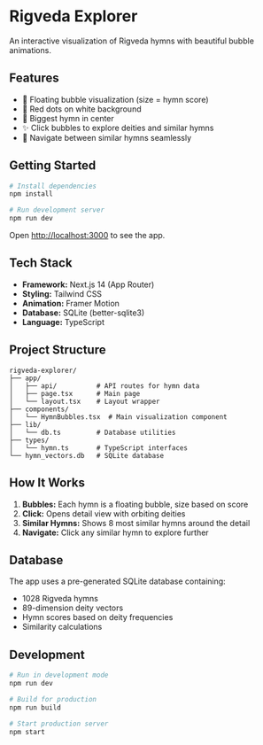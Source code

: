 # Rigveda Explorer

An interactive visualization of Rigveda hymns with beautiful bubble animations.

## Features

- 🫧 Floating bubble visualization (size = hymn score)
- 🔴 Red dots on white background
- 🎯 Biggest hymn in center
- ✨ Click bubbles to explore deities and similar hymns
- 🔄 Navigate between similar hymns seamlessly

## Getting Started

```bash
# Install dependencies
npm install

# Run development server
npm run dev
```

Open [http://localhost:3000](http://localhost:3000) to see the app.

## Tech Stack

- **Framework:** Next.js 14 (App Router)
- **Styling:** Tailwind CSS
- **Animation:** Framer Motion
- **Database:** SQLite (better-sqlite3)
- **Language:** TypeScript

## Project Structure

```
rigveda-explorer/
├── app/
│   ├── api/          # API routes for hymn data
│   ├── page.tsx      # Main page
│   └── layout.tsx    # Layout wrapper
├── components/
│   └── HymnBubbles.tsx  # Main visualization component
├── lib/
│   └── db.ts         # Database utilities
├── types/
│   └── hymn.ts       # TypeScript interfaces
└── hymn_vectors.db   # SQLite database
```

## How It Works

1. **Bubbles:** Each hymn is a floating bubble, size based on score
2. **Click:** Opens detail view with orbiting deities
3. **Similar Hymns:** Shows 8 most similar hymns around the detail
4. **Navigate:** Click any similar hymn to explore further

## Database

The app uses a pre-generated SQLite database containing:
- 1028 Rigveda hymns
- 89-dimension deity vectors
- Hymn scores based on deity frequencies
- Similarity calculations

## Development

```bash
# Run in development mode
npm run dev

# Build for production
npm run build

# Start production server
npm start
```
